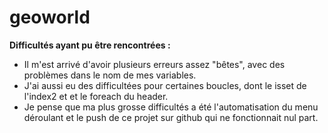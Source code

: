 # geoworld

**Difficultés ayant pu être rencontrées :**
* Il m'est arrivé d'avoir plusieurs erreurs assez "bêtes", avec des problèmes dans le nom de mes variables.
* J'ai aussi eu des difficultées pour certaines boucles, dont le isset de l'index2 et et le foreach du header.
* Je pense que ma plus grosse difficultés a été l'automatisation du menu déroulant et le push de ce projet sur github qui ne fonctionnait nul part.
